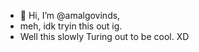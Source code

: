 - 👋 Hi, I’m @amalgovinds,
- meh, idk tryin this out ig.
- Well this slowly Turing out to be cool. XD
